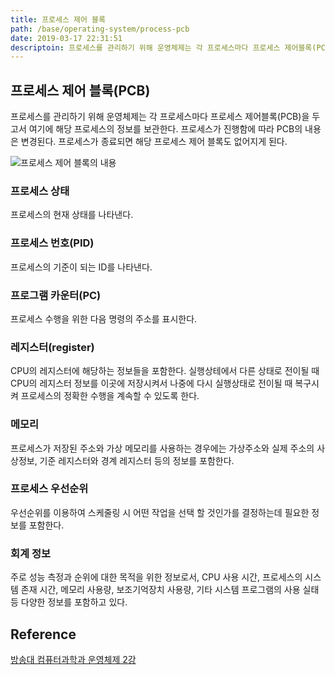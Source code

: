 ```yaml
---
title: 프로세스 제어 블록
path: /base/operating-system/process-pcb
date: 2019-03-17 22:31:51
descriptoin: 프로세스를 관리하기 위해 운영체제는 각 프로세스마다 프로세스 제어블록(PCB)을 두고서 여기에 해당 프로세스의 정보를 보관한다.
---
```


## 프로세스 제어 블록(PCB)

프로세스를 관리하기 위해 운영체제는 각 프로세스마다 프로세스 제어블록(PCB)을 두고서 여기에 해당 프로세스의 정보를 보관한다. 프로세스가 진행함에 따라 PCB의 내용은 변경된다.
프로세스가 종료되면 해당 프로세스 제어 블록도 없어지게 된다.

![프로세스 제어 블록의 내용](../images/base/operating-systems-pcb-1.png)

### 프로세스 상태

프로세스의 현재 상태를 나타낸다.

### 프로세스 번호(PID)

프로세스의 기준이 되는 ID를 나타낸다.

### 프로그램 카운터(PC)

프로세스 수행을 위한 다음 명령의 주소를 표시한다.

### 레지스터(register)

CPU의 레지스터에 해당하는 정보들을 포함한다.
실행상테에서 다른 상태로 전이될 때 CPU의 레지스터 정보를 이곳에 저장시켜서 나중에 다시 실행상태로 전이될 때 복구시켜 프로세스의 정확한 수행을 계속할 수 있도록 한다.

### 메모리

프로세스가 저장된 주소와 가상 메모리를 사용하는 경우에는 가상주소와 실제 주소의 사상정보, 기준 레지스터와 경계 레지스터 등의 정보를 포함한다.

### 프로세스 우선순위

우선순위를 이용하여 스케줄링 시 어떤 작업을 선택 할 것인가를 결정하는데 필요한 정보를 포함한다.

### 회계 정보

주로 성능 측정과 순위에 대한 목적을 위한 정보로서, CPU 사용 시간, 프로세스의 시스템 존재 시간, 메모리 사용량, 보조기억장치 사용량, 기타 시스템 프로그램의 사용 실태 등 다양한 정보를 포함하고 있다.

## Reference

[방송대 컴퓨터과학과 운영체제 2강](http://press.knou.ac.kr/goods/textBookView.do?condCmdtCode=9788920017322&condLscValue=001&condYr=&condSmst=)
